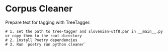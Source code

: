 # Corpus Cleaner

Prepare text for tagging with TreeTagger.

```
# 1. set the path to tree-tagger and slovenian-utf8.par in __main__.py or copy them to the root directory
# 2. Install Poetry dependencies
# 3. Run `poetry run python cleaner`
```